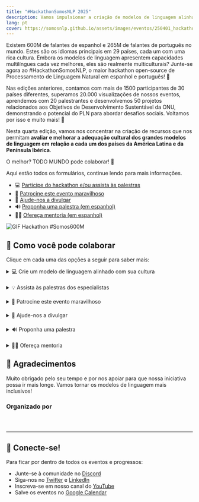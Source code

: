 ```yaml
---
title: "#HackathonSomosNLP 2025"
description: Vamos impulsionar a criação de modelos de linguagem alinhados com a cultura dos países da América Latina e da Península Ibérica.
lang: pt
cover: https://somosnlp.github.io/assets/images/eventos/250401_hackathon_sinfecha.jpg
---
```


Existem 600M de falantes de espanhol e 265M de falantes de português no mundo. Estes são os idiomas principais em 29 países, cada um com uma rica cultura. Embora os modelos de linguagem apresentem capacidades multilíngues cada vez melhores, eles são realmente multiculturais? Junte-se agora ao #HackathonSomosNLP, o maior hackathon open-source de Processamento de Linguagem Natural em espanhol e português! 🚀

Nas edições anteriores, contamos com mais de 1500 participantes de 30 países diferentes, superamos 20.000 visualizações de nossos eventos, aprendemos com 20 palestrantes e desenvolvemos 50 projetos relacionados aos Objetivos de Desenvolvimento Sustentável da ONU, demonstrando o potencial do PLN para abordar desafios sociais. Voltamos por isso e muito mais! 💪

Nesta quarta edição, vamos nos concentrar na criação de recursos que nos permitam **avaliar e melhorar a adequação cultural dos grandes modelos de linguagem em relação a cada um dos países da América Latina e da Península Ibérica**.

O melhor? TODO MUNDO pode colaborar! 🎉

Aqui estão todos os formulários, continue lendo para mais informações.

- 💻 [Participe do hackathon e/ou assista às palestras](https://forms.gle/bDaBC7XV3iu2trj59)
- 🙌 [Patrocine este evento maravilhoso](https://somosnlp.org/pt/hackathon/patrocinios)
- 📣 [Ajude-nos a divulgar](https://somosnlp.org/pt/hackathon/patrocinios)
- 🔊 [Proponha uma palestra (em espanhol)](https://forms.gle/n6DsNF5RwerA4oPf6)
- 🧑‍🏫 [Ofereça mentoria (em espanhol)](https://forms.gle/izE8j4nW2JsWcQT26)

![GIF Hackathon #Somos600M](https://somosnlp.github.io/assets/images/eventos/250401_hackathon.gif)

## 🚀 Como você pode colaborar

Clique em cada uma das opções a seguir para saber mais:

<details  style="margin-bottom: 20px;">
<summary>💻 Crie um modelo de linguagem alinhado com sua cultura</summary>

Ao participar deste hackathon, você terá a oportunidade de desenvolver e aplicar seus conhecimentos em treinamento de LLMs para criar modelos de qualidade e inclusivos em seu idioma. Você terá acesso a APIs de modelos de última geração, a possibilidade de ganhar prêmios, participar de sorteios, assistir a palestras, workshops e sessões de mentoria, publicar um artigo... Inscreva-se já!

**Cada equipe participante (1-5 pessoas) irá gerar um dataset, alinhar um LLM e criar uma demo para compartilhar seu ótimo trabalho com a comunidade.** Também é possível contribuir apenas com o dataset.

Na SomosNLP, queremos incentivar você a participar independentemente de seus conhecimentos atuais. Organizaremos workshops práticos e sessões de mentoria para que tanto grupos de institutos de pesquisa quanto grupos de estudantes de graduação possam participar, todos os projetos somam!

Para garantir que todos comecem nas mesmas condições, divulgaremos as regras no dia 1º de abril.

<center><a href="https://forms.gle/bDaBC7XV3iu2trj59" target="_blank" style="background-color:#FACC15; color:white; padding:10px 20px; text-decoration:none; border-radius:5px;">💻 Inscreva-se já!</a></center>
</details>

<details  style="margin-bottom: 20px;">
<summary>💡 Assista às palestras dos especialistas</summary>

Na SomosNLP, acreditamos que a formação também é uma forma de colaborar com o futuro do PLN em espanhol. Durante as terças-feiras de abril, várias keynotes serão ministradas por profissionais do mundo do Processamento de Linguagem Natural. Estes eventos são gratuitos e abertos a todos.

E até abril chegar? [As gravações das palestras anteriores estão disponíveis!](https://www.youtube.com/watch?v=JzpvHRrqtSU&list=PLTA-KAy8nxaASMwEUWkkTfMaDxWBxn-8J)

<center><a href="https://forms.gle/bDaBC7XV3iu2trj59" target="_blank" style="background-color:#FACC15; color:white; padding:10px 20px; text-decoration:none; border-radius:5px;">💻 Inscreva-se já!</a></center>
</details>

<details  style="margin-bottom: 20px;">
<summary>🙌 Patrocine este evento maravilhoso</summary>

A SomosNLP é uma comunidade sem fins lucrativos, buscamos doações, prêmios e visibilidade para alcançar nossos objetivos ambiciosos e aproximar os modelos de linguagem do mundo hispânico. Toda ajuda é bem-vinda, descubra como você pode apoiar nossa missão oferecendo **visibilidade, vouchers e doações**. Contamos com você!

<center><a href="https://somosnlp.org/pt/hackathon/patrocinios" target="_blank" style="background-color:#FACC15; color:white; padding:10px 20px; text-decoration:none; border-radius:5px;">🙌 Patrocine o hackathon</a></center>
</details>

<details  style="margin-bottom: 20px;">
<summary>📣 Ajude-nos a divulgar</summary>

Ajude-nos a divulgar o evento em sua rede para que esta iniciativa alcance mais pessoas, todo apoio é bem-vindo! Além disso, após 4 publicações, adicionaremos seu logotipo ao site na seção "Patrocínios da Comunidade".

<center><a href="https://somosnlp.org/pt/hackathon/patrocinios" target="_blank" style="background-color:#FACC15; color:white; padding:10px 20px; text-decoration:none; border-radius:5px;">📣 Divulgue o evento</a></center>
</details>

<details  style="margin-bottom: 20px;">
<summary>🔊 Proponha uma palestra</summary>

Convidamos pessoas da academia ou indústria, especialistas e apaixonados por IA e particularmente PLN, para compartilhar seus conhecimentos e avanços. Leia os tópicos sugeridos e envie sua proposta!

<center><a href="https://somosnlp.org/pt/hackathon/ponencias" target="_blank" style="background-color:#FACC15; color:white; padding:10px 20px; text-decoration:none; border-radius:5px;">🔊 Proponha uma palestra</a></center>
</details>

<details  style="margin-bottom: 20px;">
<summary>🧑‍🏫 Ofereça mentoria</summary>

Compartilhe sua experiência e conhecimento apoiando as equipes participantes na criação de bases de dados de qualidade e no treinamento de um bom LLM. Você pode fornecer mentoria pontual ou contínua. Pense em seus pontos fortes e ofereça mentoria!

<center><a href="https://forms.gle/izE8j4nW2JsWcQT26" target="_blank" style="background-color:#FACC15; color:white; padding:10px 20px; text-decoration:none; border-radius:5px;">🧑‍🏫 Ofereça mentoria</a></center>
</details>

## 👏 Agradecimentos

Muito obrigado pelo seu tempo e por nos apoiar para que nossa iniciativa possa ir mais longe. Vamos tornar os modelos de linguagem mais inclusivos!

### Organizado por

<div style="display: grid; grid-template-columns: repeat(3, 1fr); gap: 10px 50px; justify-items: center; align-items: center;">

<SponsorInfo sponsor="SomosNLP" url="http://somosnlp.org"
logo="https://somosnlp.github.io/assets/logo_somosnlp_nobg.png"
logo_dark="https://somosnlp.github.io/assets/logo_somosnlp_nobg.png" />

<SponsorInfo sponsor="CENIA" url="http://somosnlp.org/patrocinios/cenia"
logo="https://somosnlp.github.io/assets/images/patrocinios/CENIA.jpeg"
logo_dark="https://somosnlp.github.io/assets/images/patrocinios/CENIA.jpeg" />

<SponsorInfo sponsor="Universidad Politécnica de Madrid" url="http://somosnlp.org/patrocinios/upm"
logo="https://somosnlp.github.io/assets/images/patrocinios/UPM.jpeg"
logo_dark="https://somosnlp.github.io/assets/images/patrocinios/UPM.jpeg" />

</div>

---

## 🤗 Conecte-se!

Para ficar por dentro de todos os eventos e progressos:
- Junte-se à comunidade no [Discord](https://discord.com/invite/my8w7JUxZR)
- Siga-nos no [Twitter](https://twitter.com/somosnlp_) e [LinkedIn](https://www.linkedin.com/company/somosnlp)
- Inscreva-se em nosso canal do [YouTube](https://www.youtube.com/c/somosnlp?sub_confirmation=1)
- Salve os eventos no [Google Calendar](https://calendar.google.com/calendar/u/0?cid=ZWM3MGZhODIzNmYyNzBlMTYwYzFiMjdhNDgzZWMyMjA1ZjQwYzUyN2E5N2MwZTJhZmY0OTcwZDZmZjBkYzQyMEBncm91cC5jYWxlbmRhci5nb29nbGUuY29t) 

